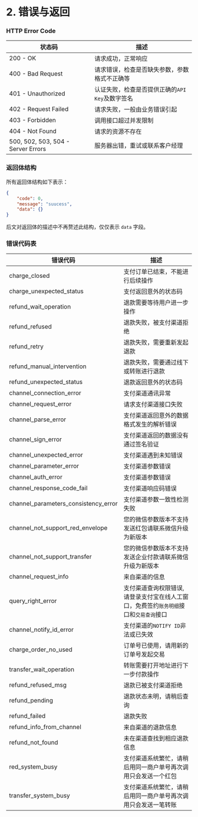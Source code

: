 # 2. 错误与返回

### HTTP Error Code

|  状态码  |  描述  |
| ---------------------------------- | ----------------------------------------------------- |
| 200 - OK                           | 请求成功，正常响应                                    |
| 400 - Bad Request	                 | 请求错误，检查是否缺失参数，参数格式不正确等            |
| 401 - Unauthorized	             | 认证失败，检查是否提供正确的`API Key`及数字签名         |  
| 402 - Request Failed	             | 请求失败，一般由业务错误引起                           |
| 403 - Forbidden	                 | 调用接口超过并发限制                                  |
| 404 - Not Found	                 | 请求的资源不存在                                      |              
| 500, 502, 503, 504 - Server Errors | 服务器出错，重试或联系客户经理                         |


### 返回体结构

所有返回体结构如下表示：

```json
{
    "code": 0,
    "message": "suucess",
    "data": {}
}
```

后文对返回体的描述中不再赘述此结构，仅仅表示 `data` 字段。

### 错误代码表

| 错误代码                              |  描述  |
| ------------------------------------- | -----------------------------------|
| charge_closed	                        | 支付订单已结束，不能进行后续操作 |
| charge_unexpected_status	            | 支付返回意外的状态码 |
| refund_wait_operation	                | 退款需要等待用户进一步操作 |
| refund_refused	                    | 退款失败，被支付渠道拒绝 |
| refund_retry	                        | 退款失败，需要重新发起退款 |
| refund_manual_intervention	        | 退款失败，需要通过线下或转账进行退款 |
| refund_unexpected_status	            | 退款返回意外的状态码 |
| channel_connection_error	            | 支付渠道通讯异常 |
| channel_request_error	                | 请求支付渠道接口失败 |
| channel_parse_error	                | 支付渠道返回意外的数据格式发生的解析错误 |
| channel_sign_error	                | 支付渠道返回的数据没有通过签名验证 |
| channel_unexpected_error	            | 支付渠道遇到未知错误 |
| channel_parameter_error	            | 支付渠道参数错误 |
| channel_auth_error	                | 支付渠道参数错误 |
| channel_response_code_fail	        | 支付渠道响应码错误 |
| channel_parameters_consistency_error	| 支付渠道参数一致性检测失败 |
| channel_not_support_red_envelope	    | 您的微信参数版本不支持发送红包请联系微信升级为新版本 |
| channel_not_support_transfer	        | 您的微信参数版本不支持发送企业付款请联系微信升级为新版本 |
| channel_request_info	                | 来自渠道的信息 |
| query_right_error	                    | 支付渠道查询权限错误,请登录支付宝在线人工窗口，免费签约`账务明细`接口和`交易查询`接口 |
| channel_notify_id_error	            | 支付渠道的`NOTIFY ID`非法或已失效 |
| charge_order_no_used	                | 订单号已使用，请用新的订单号发起交易 |
| transfer_wait_operation	            | 转账需要打开地址进行下一步付款操作 |
| refund_refused_msg	                | 退款已被支付渠道拒绝 |
| refund_pending	                    | 退款状态未明，请稍后查询 |
| refund_failed	                        | 退款失败 |
| refund_info_from_channel	            | 来自渠道的退款信息 |
| refund_not_found	                    | 未在渠道查找到相应退款信息 |
| red_system_busy	                    | 支付渠道系统繁忙，请稍后用同一商户单号再次调用只会发送一个红包 |
| transfer_system_busy	                | 支付渠道系统繁忙，请稍后用同一商户单号再次调用只会发送一笔转账 |